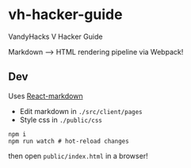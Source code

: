 # vh-hacker-guide
VandyHacks V Hacker Guide

Markdown --> HTML rendering pipeline via Webpack!


Dev
---

Uses [React-markdown](https://github.com/rexxars/react-markdown)

- Edit markdown in `./src/client/pages`
- Style css in `./public/css`

```
npm i
npm run watch # hot-reload changes
```

then open `public/index.html` in a browser!
